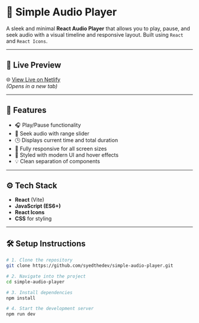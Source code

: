 # 🎵 Simple Audio Player

A sleek and minimal **React Audio Player** that allows you to play, pause, and seek audio with a visual timeline and responsive layout. Built using `React` and `React Icons`.

---

## 🔗 Live Preview

🌐 [View Live on Netlify](https://simple-audio-player.netlify.app/)  
_(Opens in a new tab)_

---

## 🚀 Features

- 🎧 Play/Pause functionality  
- 📍 Seek audio with range slider  
- 🕒 Displays current time and total duration  
- 📱 Fully responsive for all screen sizes  
- 🎨 Styled with modern UI and hover effects  
- 💡 Clean separation of components  

---

## ⚙️ Tech Stack

- **React** (Vite)  
- **JavaScript (ES6+)**  
- **React Icons**  
- **CSS** for styling  

---

## 🛠 Setup Instructions

```bash
# 1. Clone the repository
git clone https://github.com/syedthedev/simple-audio-player.git

# 2. Navigate into the project
cd simple-audio-player

# 3. Install dependencies
npm install

# 4. Start the development server
npm run dev
